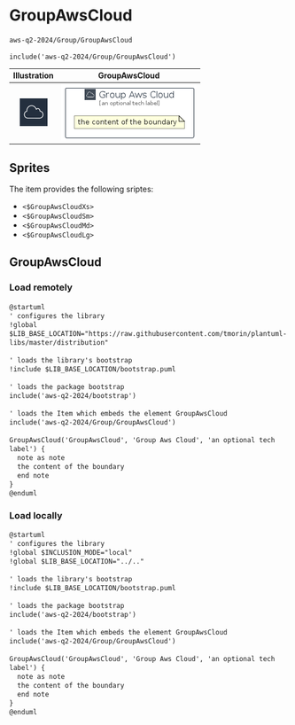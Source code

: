 # GroupAwsCloud


```text
aws-q2-2024/Group/GroupAwsCloud
```

```text
include('aws-q2-2024/Group/GroupAwsCloud')
```



| Illustration | GroupAwsCloud |
| :---: | :---: |
| ![illustration for Illustration](../../aws-q2-2024/Resource/GroupIcons/AwsCloud.png) | ![illustration for GroupAwsCloud](../../aws-q2-2024/Group/GroupAwsCloud.Local.png) |



## Sprites
The item provides the following sriptes:

- `<$GroupAwsCloudXs>`
- `<$GroupAwsCloudSm>`
- `<$GroupAwsCloudMd>`
- `<$GroupAwsCloudLg>`





## GroupAwsCloud

### Load remotely
```plantuml
@startuml
' configures the library
!global $LIB_BASE_LOCATION="https://raw.githubusercontent.com/tmorin/plantuml-libs/master/distribution"

' loads the library's bootstrap
!include $LIB_BASE_LOCATION/bootstrap.puml

' loads the package bootstrap
include('aws-q2-2024/bootstrap')

' loads the Item which embeds the element GroupAwsCloud
include('aws-q2-2024/Group/GroupAwsCloud')

GroupAwsCloud('GroupAwsCloud', 'Group Aws Cloud', 'an optional tech label') {
  note as note
  the content of the boundary
  end note
}
@enduml
```

### Load locally
```plantuml
@startuml
' configures the library
!global $INCLUSION_MODE="local"
!global $LIB_BASE_LOCATION="../.."

' loads the library's bootstrap
!include $LIB_BASE_LOCATION/bootstrap.puml

' loads the package bootstrap
include('aws-q2-2024/bootstrap')

' loads the Item which embeds the element GroupAwsCloud
include('aws-q2-2024/Group/GroupAwsCloud')

GroupAwsCloud('GroupAwsCloud', 'Group Aws Cloud', 'an optional tech label') {
  note as note
  the content of the boundary
  end note
}
@enduml
```

